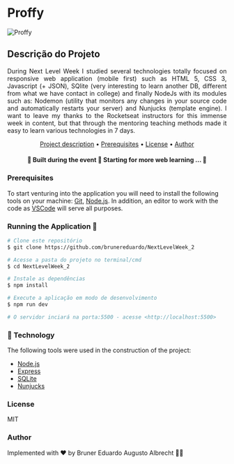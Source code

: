 # Proffy 

![Proffy](https://github.com/brunereduardo/NextLevelWeek_2/blob/master/public/images/proffy.png)

## Descrição do Projeto
<p align="justify">During Next Level Week I studied several technologies totally focused on responsive web application (mobile first) such as HTML 5, CSS 3, Javascript (+ JSON), SQlite (very interesting to learn another DB, different from what we have contact in college) and finally NodeJs with its modules such as: Nodemon (utility that monitors any changes in your source code and automatically restarts your server) and Nunjucks (template engine).
I want to leave my thanks to the Rocketseat instructors for this immense week in content, but that through the mentoring teaching methods made it easy to learn various technologies in 7 days.</p>


<p align="center">
<a href="#Descrição-do-Projeto">Project description</a> •  
<a href="#Pré-requisitos">Prerequisites</a> •	
<a href="#License">License</a> • 
<a href="#Author">Author</a>
</p>

<h4 align="center"> 
	🚧  Built during the event 🚧 Starting for more web learning ... 🚀
</h4>

### Prerequisites

To start venturing into the application you will need to install the following tools on your machine:
[Git](https://git-scm.com), [Node.js](https://nodejs.org/en/). 
In addition, an editor to work with the code as [VSCode](https://code.visualstudio.com/) will serve all purposes.

### Running the Application 🎲

```bash
# Clone este repositório
$ git clone https://github.com/brunereduardo/NextLevelWeek_2

# Acesse a pasta do projeto no terminal/cmd
$ cd NextLevelWeek_2

# Instale as dependências
$ npm install

# Execute a aplicação em modo de desenvolvimento
$ npm run dev

# O servidor inciará na porta:5500 - acesse <http://localhost:5500>
```
### 🚀 Technology

The following tools were used in the construction of the project:

- [Node.js](https://nodejs.org/en/)
- [Express](https://expressjs.com/pt-br/)
- [SQLite](https://www.sqlite.org/index.html)
- [Nunjucks](https://mozilla.github.io/nunjucks/)

### License

<p>MIT</p>

### Author
Implemented with ❤️ by Bruner Eduardo Augusto Albrecht 👋🏽

